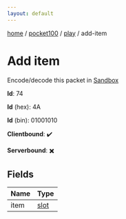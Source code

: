```yaml
---
layout: default
---
```


[home](/)  /  [pocket100](/protocol/pocket100)  /  [play](/protocol/pocket100/play)  /  add-item

# Add item

Encode/decode this packet in [Sandbox](../../../sandbox/pocket100#Play.AddItem)

**Id**: 74

**Id** (hex): 4A

**Id** (bin): 01001010

**Clientbound**: ✔️

**Serverbound**: ✖️

## Fields

Name | Type
---|---
item | [slot](/protocol/pocket100/types/slot)
